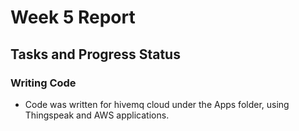 # Week 5 Report

## Tasks and Progress Status

### Writing Code
- Code was written for hivemq cloud under the Apps folder, using Thingspeak and AWS applications.